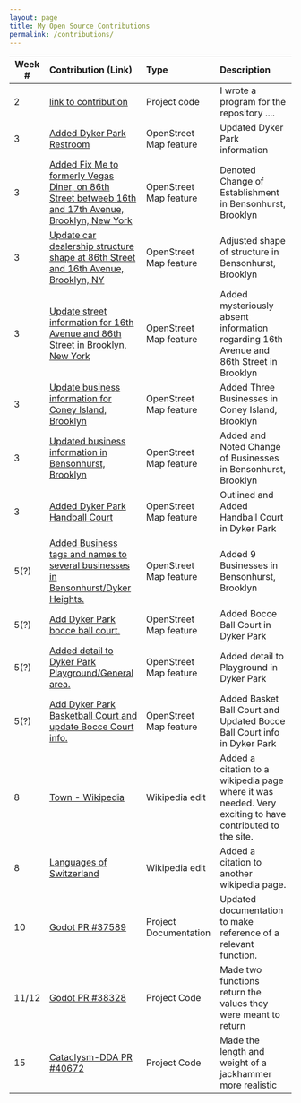 ```yaml
---
layout: page
title: My Open Source Contributions
permalink: /contributions/
---
```


<!--
The first column, Contribution, must be a hyperlink to the actual contribution,
such as the Wikipedia edit or pull request, etc., with a suitable name.
Type of the contribution should be "Wikipedia edit", "OpenStreet Map feature",
"Project Documentation", "Project Code", "Blog Edit", etc.

The Description should include a brief summary of what you did.

Replace the first row below with your contribution and add new ones below it
following the same syntax.

-->





| Week #       | Contribution (Link)  | Type  | Description |
|---|:---|:---|:---|
|  2   | [link to contribution](https://github.com/stewartweiss/butterfly-network/blob/master/butterfly_edges.c)    | Project code    |   I wrote a program for the repository ....    |
| 3    | [Added Dyker Park Restroom](https://www.openstreetmap.org/changeset/80879014)   | OpenStreet Map feature    | Updated Dyker Park information  |
| 3 |  [Added Fix Me to formerly Vegas Diner, on 86th Street betweeb 16th and 17th Avenue, Brooklyn, New York](https://www.openstreetmap.org/changeset/80965389) | OpenStreet Map feature | Denoted Change of Establishment in Bensonhurst, Brooklyn|
| 3 | [Update car dealership structure shape at 86th Street and 16th Avenue, Brooklyn, NY](https://www.openstreetmap.org/changeset/80965297) | OpenStreet Map feature | Adjusted shape of structure in Bensonhurst, Brooklyn|
| 3 | [Update street information for 16th Avenue and 86th Street in Brooklyn, New York](https://www.openstreetmap.org/changeset/80964947) | OpenStreet Map feature | Added mysteriously absent information regarding 16th Avenue and 86th Street in Brooklyn|
| 3 | [Update business information for Coney Island, Brooklyn](https://www.openstreetmap.org/changeset/80879876) | OpenStreet Map feature | Added Three Businesses in Coney Island, Brooklyn|
| 3 |  [Updated business information in Bensonhurst, Brooklyn](https://www.openstreetmap.org/changeset/80879758) | OpenStreet Map feature | Added and Noted Change of Businesses in Bensonhurst, Brooklyn|
| 3 | [Added Dyker Park Handball Court](https://www.openstreetmap.org/changeset/80879151) | OpenStreet Map feature | Outlined and Added Handball Court in Dyker Park|
| 5(?) |     [Added Business tags and names to several businesses in Bensonhurst/Dyker Heights.](https://www.openstreetmap.org/changeset/81741851#map=17/40.61078/-74.00878) | OpenStreet Map feature   |  Added 9 Businesses in Bensonhurst, Brooklyn   |
| 5(?) | [Add Dyker Park bocce ball court.](https://www.openstreetmap.org/changeset/81741103 ) | OpenStreet Map feature | Added Bocce Ball Court in Dyker Park |
| 5(?) | [Added detail to Dyker Park Playground/General area.](https://www.openstreetmap.org/changeset/81741587) | OpenStreet Map feature | Added detail to Playground in Dyker Park |
| 5(?) |  [Add Dyker Park Basketball Court and update Bocce Court info.](https://www.openstreetmap.org/changeset/81741489)| OpenStreet Map feature | Added Basket Ball Court and Updated Bocce Ball Court info in Dyker Park |
|  8   |  [Town - Wikipedia](https://en.wikipedia.org/w/index.php?title=Town&oldid=946811224)   |  Wikipedia edit    |   Added a citation to a wikipedia page where it was needed. Very exciting to have contributed to the site.   |
| 8 | [Languages of Switzerland](https://en.wikipedia.org/w/index.php?title=Languages_of_Switzerland&oldid=946826733)| Wikipedia edit | Added a citation to another wikipedia page. |
|10|[Godot PR #37589](https://github.com/godotengine/godot/pull/37589)| Project Documentation| Updated documentation to make reference of a relevant function. |
|11/12|[Godot PR #38328](https://github.com/godotengine/godot/pull/38328)| Project Code | Made two functions return the values they were meant to return |
| 15 | [Cataclysm-DDA PR #40672](https://github.com/CleverRaven/Cataclysm-DDA/pull/40672) | Project Code | Made the length and weight of a jackhammer more realistic |
